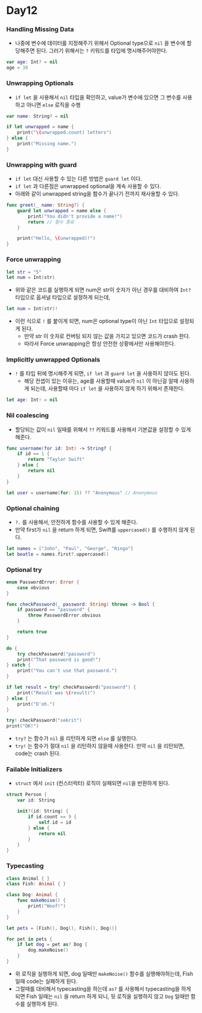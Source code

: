 # Day12

### Handling Missing Data

- 나중에 변수에 데이터를 지정해주기 위해서 Optional type으로 `nil` 을 변수에 할당해주면 된다. 그러기 위해서는  `?` 키워드를 타입에 명시해주어야한다.

```swift
var age: Int? = nil
age = 38
```

### Unwrapping Optionals

- `if let` 을 사용해서 `nil` 타입을 확인하고, value가 변수에 있으면 그 변수를 사용하고 아니면 `else` 로직을 수행

```swift
var name: String? = nil

if let unwrapped = name {
    print("\(unwrapped.count) letters")
} else {
    print("Missing name.")
}
```

### Unwrapping with guard

- `if let` 대신 사용할 수 있는 다른 방법은 `guard let` 이다.
- `if let` 과 다른점은 unwrapped optional을 계속 사용할 수 있다.
- 아래와 같이 unwrapped string을 함수가 끝나기 전까지 재사용할 수 있다.

```swift
func greet(_ name: String?) {
    guard let unwrapped = name else {
        print("You didn't provide a name!")
        return // 함수 종료
    }

    print("Hello, \(unwrapped)!")
}
```

### Force unwrapping

```swift
let str = "5"
let num = Int(str)
```

- 위와 같은 코드를 실행하게 되면 num은 str이 숫자가 아닌 경우를 대비하여 `Int?` 타입으로 옵셔널 타입으로 설정하게 되는데,

```swift
let num = Int(str)!
```

- 이런 식으로 `!` 를 붙이게 되면, num은 optional type이 아닌 `Int` 타입으로 설정되게 된다.
    - 만약 str 이 숫자로 컨버팅 되지 않는 값을 가지고 있으면 코드가 crash 한다.
    - 따라서 Force unwrapping은 항상 안전한 상황에서만 사용해야한다.

### Implicitly unwrapped Optionals

- `!` 를 타입 뒤에 명시해주게 되면, `if let` 과 `guard let` 을 사용하지 않아도 된다.
    - 해당 컨셉이 있는 이유는, age를 사용할때 value가 `nil` 이 아닌걸 알때 사용하게 되는데, 사용할때 마다 `if let` 을 사용하지 않게 하기 위해서 존재한다.

```swift
let age: Int! = nil
```

### Nil coalescing

- 할당되는 값이 `nil` 일때를 위해서 `??` 키워드를 사용해서 기본값을 설정할 수 있게 해준다.

```swift
func username(for id: Int) -> String? {
    if id == 1 {
        return "Taylor Swift"
    } else {
        return nil
    }
}

let user = username(for: 15) ?? "Anonymous" // Anonymous
```

### Optional chaining

- `?.` 를 사용해서, 안전하게 함수를 사용할 수 있게 해준다.
- 만약 first가 `nil` 을 return 하게 되면, Swift를 `uppercased()` 를 수행하지 않게 된다.

```swift
let names = ["John", "Paul", "George", "Ringo"]
let beatle = names.first?.uppercased()
```

### Optional try

```swift
enum PasswordError: Error {
    case obvious
}

func checkPassword(_ password: String) throws -> Bool {
    if password == "password" {
        throw PasswordError.obvious
    }

    return true
}

do {
    try checkPassword("password")
    print("That password is good!")
} catch {
    print("You can't use that password.")
}

if let result = try? checkPassword("password") {
    print("Result was \(result)")
} else {
    print("D'oh.")
}

try! checkPassword("sekrit")
print("OK!")
```

- `try?` 는 함수가 `nil` 을 리턴하게 되면 `else` 를 실행한다.
- `try!` 는 함수가 절대 `nil` 을 리턴하지 않을때 사용한다. 만약 `nil` 을 리턴되면, code는 crash 된다.

### Failable Initializers

- `struct` 에서 `init` (컨스터럭터) 로직이 실패되면 `nil`을 반환하게 된다.

```swift
struct Person {
    var id: String

    init?(id: String) {
        if id.count == 9 {
            self.id = id
        } else {
            return nil
        }
    }
} 
```

### Typecasting

```swift
class Animal { }
class Fish: Animal { }

class Dog: Animal {
    func makeNoise() {
        print("Woof!")
    }
}

let pets = [Fish(), Dog(), Fish(), Dog()]

for pet in pets {
    if let dog = pet as? Dog {
        dog.makeNoise()
    }
}
```

- 위 로직을 실행하게 되면, dog 일때만 `makeNoise()` 함수를 실행해야하는데, Fish일때 code는 실패하게 된다.
- 그럴때를 대비해서 typecasting을 하는데 `as?` 를 사용해서 typecasting을 하게 되면 Fish 일때는 `nil` 을 return 하게 되니, 뒷 로직을 실행하지 않고 `Dog` 일때만 함수를 실행하게 된다.
